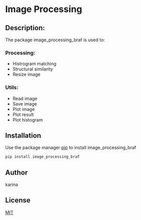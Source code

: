 # Image Processing

## Description:

The package image_processing_braf is used to:

### Processing:

- Histrogram matching
- Structural similarity
- Resize image

### Utils:

- Read image
- Save image
- Plot image
- Plot result
- Plot histogram

## Installation

Use the package manager [pip](https://pip.pypa.io/en/stable/) to install image_processing_braf

```bash
pip install image_processing_braf
```
## Author
karina

## License
[MIT](https://choosealicense.com/licenses/mit/)